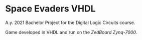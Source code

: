 # Space Evaders VHDL

A.y. 2021 Bachelor Project for the Digital Logic Circuits course.

Game developed in VHDL and run on the *ZedBoard Zynq-7000*.